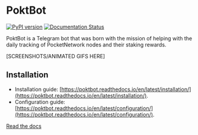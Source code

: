 # PoktBot

[![PyPI version](https://badge.fury.io/py/poktbot.svg)](https://badge.fury.io/py/poktbot)
[![Documentation Status](https://readthedocs.org/projects/poktbot/badge/?version=latest)](https://poktbot.readthedocs.io/en/latest/?badge=latest) 

PoktBot is a Telegram bot that was born with the mission of helping with the daily tracking of PocketNetwork nodes and their staking rewards.

[SCREENSHOTS/ANIMATED GIFS HERE]

## Installation


* Installation guide: [https://poktbot.readthedocs.io/en/latest/installation/](https://poktbot.readthedocs.io/en/latest/installation/).
* Configuration guide: [https://poktbot.readthedocs.io/en/latest/configuration/](https://poktbot.readthedocs.io/en/latest/configuration/).


[Read the docs](https://poktbot.readthedocs.io)

